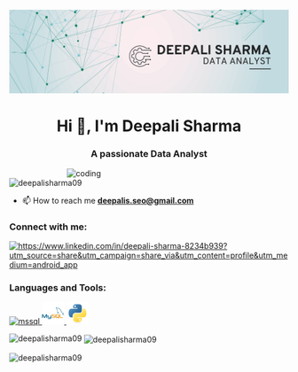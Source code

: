 ![logo](https://github.com/DeepaliSharma09/DeepaliSharma09/blob/main/White%20Minimalist%20Profile%20LinkedIn%20Banner.png)
<h1 align="center">Hi 👋, I'm Deepali Sharma</h1>
<h3 align="center">A passionate Data Analyst</h3>

<img align="right" alt="coding" width="400" src="https://cdn.dribbble.com/users/1364029/screenshots/16093268/media/68e82a7fb4904614a9066d6b540c14b2.gif">

<p align="left"> <img src="https://komarev.com/ghpvc/?username=deepalisharma09&label=Profile%20views&color=0e75b6&style=flat" alt="deepalisharma09" /> </p>

- 📫 How to reach me **deepalis.seo@gmail.com**

<h3 align="left">Connect with me:</h3>
<p align="left">
<a href="https://linkedin.com/in/https://www.linkedin.com/in/deepali-sharma-8234b939?utm_source=share&utm_campaign=share_via&utm_content=profile&utm_medium=android_app" target="blank"><img align="center" src="https://raw.githubusercontent.com/rahuldkjain/github-profile-readme-generator/master/src/images/icons/Social/linked-in-alt.svg" alt="https://www.linkedin.com/in/deepali-sharma-8234b939?utm_source=share&utm_campaign=share_via&utm_content=profile&utm_medium=android_app" height="30" width="40" /></a>
</p>

<h3 align="left">Languages and Tools:</h3>
<p align="left"> <a href="https://www.microsoft.com/en-us/sql-server" target="_blank" rel="noreferrer"> <img src="https://www.svgrepo.com/show/303229/microsoft-sql-server-logo.svg" alt="mssql" width="40" height="40"/> </a> <a href="https://www.mysql.com/" target="_blank" rel="noreferrer"> <img src="https://raw.githubusercontent.com/devicons/devicon/master/icons/mysql/mysql-original-wordmark.svg" alt="mysql" width="40" height="40"/> </a> <a href="https://www.python.org" target="_blank" rel="noreferrer"> <img src="https://raw.githubusercontent.com/devicons/devicon/master/icons/python/python-original.svg" alt="python" width="40" height="40"/> </a> </p>

<p><img align="left" src="https://github-readme-stats.vercel.app/api/top-langs?username=deepalisharma09&show_icons=true&locale=en&layout=compact" alt="deepalisharma09" /></p>

<p>&nbsp;<img align="center" src="https://github-readme-stats.vercel.app/api?username=deepalisharma09&show_icons=true&locale=en" alt="deepalisharma09" /></p>

<p><img align="center" src="https://github-readme-streak-stats.herokuapp.com/?user=deepalisharma09&" alt="deepalisharma09" /></p>
